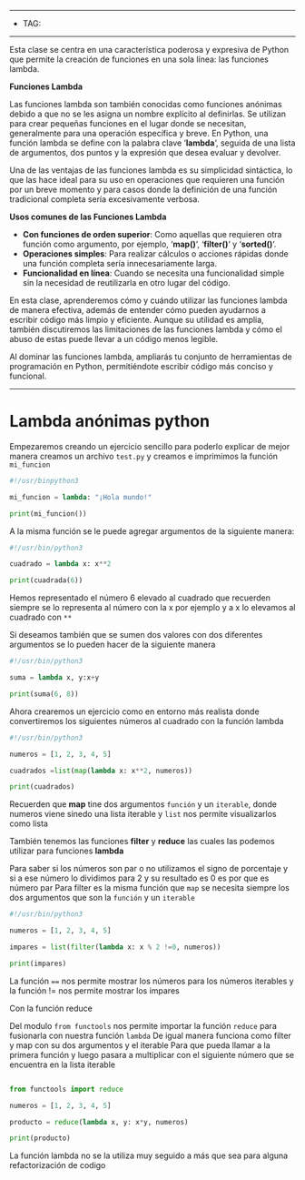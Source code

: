 
---
- TAG: 
----
Esta clase se centra en una característica poderosa y expresiva de Python que permite la creación de funciones en una sola línea: las funciones lambda.

**Funciones Lambda**

Las funciones lambda son también conocidas como funciones anónimas debido a que no se les asigna un nombre explícito al definirlas. Se utilizan para crear pequeñas funciones en el lugar donde se necesitan, generalmente para una operación específica y breve. En Python, una función lambda se define con la palabra clave ‘**lambda**‘, seguida de una lista de argumentos, dos puntos y la expresión que desea evaluar y devolver.

Una de las ventajas de las funciones lambda es su simplicidad sintáctica, lo que las hace ideal para su uso en operaciones que requieren una función por un breve momento y para casos donde la definición de una función tradicional completa sería excesivamente verbosa.

**Usos comunes de las Funciones Lambda**

- **Con funciones de orden superior**: Como aquellas que requieren otra función como argumento, por ejemplo, ‘**map()**‘, ‘**filter()**‘ y ‘**sorted()**‘.
- **Operaciones simples**: Para realizar cálculos o acciones rápidas donde una función completa sería innecesariamente larga.
- **Funcionalidad en línea**: Cuando se necesita una funcionalidad simple sin la necesidad de reutilizarla en otro lugar del código.

En esta clase, aprenderemos cómo y cuándo utilizar las funciones lambda de manera efectiva, además de entender cómo pueden ayudarnos a escribir código más limpio y eficiente. Aunque su utilidad es amplia, también discutiremos las limitaciones de las funciones lambda y cómo el abuso de estas puede llevar a un código menos legible.

Al dominar las funciones lambda, ampliarás tu conjunto de herramientas de programación en Python, permitiéndote escribir código más conciso y funcional.

----
# Lambda anónimas python 

Empezaremos creando un ejercicio sencillo para poderlo explicar de mejor manera 
creamos un archivo `test.py` y creamos e imprimimos la función `mi_funcion` 
```python
#!/usr/binpython3

mi_funcion = lambda: "¡Hola mundo!"

print(mi_funcion())

```

A la misma función se le puede agregar argumentos de la siguiente manera:
```python
#!/usr/bin/python3

cuadrado = lambda x: x**2

print(cuadrada(6))

```

Hemos representado el número 6 elevado al cuadrado que recuerden siempre se lo representa al número con la x por ejemplo y a x lo elevamos al cuadrado con `**`

Si deseamos también que se sumen dos valores con dos diferentes argumentos se lo pueden hacer de la siguiente manera
```python
#!/usr/bin/python3

suma = lambda x, y:x+y

print(suma(6, 8))
```

Ahora crearemos un ejercicio como en entorno más realista donde convertiremos los siguientes números al cuadrado con la función lambda 
```python
#!/usr/bin/python3

numeros = [1, 2, 3, 4, 5]

cuadrados =list(map(lambda x: x**2, numeros))

print(cuadrados)
```

Recuerden que **map** tine dos argumentos `función` y un `iterable`, donde numeros viene sinedo una lista iterable y `list` nos permite visualizarlos como lista

También tenemos las funciones  **filter** y **reduce** las cuales las podemos utilizar para funciones **lambda**

Para saber si los números son par o no utilizamos el signo de porcentaje y si a ese número lo dividimos para 2 y su resultado es 0 es por que es número par
Para filter es la misma función que `map` se necesita siempre los dos argumentos que son la `función` y un `iterable`
```python
#!/usr/bin/python3

numeros = [1, 2, 3, 4, 5]

impares = list(filter(lambda x: x % 2 !=0, numeros))

print(impares)
```

La función `==` nos permite mostrar los números para los números iterables y la función != nos permite mostrar los impares 

Con la función reduce 

Del modulo `from functools` nos permite importar la función `reduce` para fusionarla con nuestra función `lambda` 
De igual manera funciona como filter y map con su dos argumentos y el iterable
Para que pueda llamar a la primera función y luego pasara a multiplicar con el siguiente número que se encuentra en la lista iterable
```python

from functools import reduce

numeros = [1, 2, 3, 4, 5]

producto = reduce(lambda x, y: x*y, numeros)

print(producto)
```

La función lambda no se la utiliza muy seguido a más que sea para alguna refactorización de codigo 